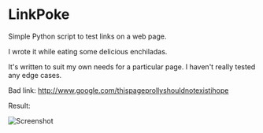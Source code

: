 LinkPoke
========

Simple Python script to test links on a web page.

I wrote it while eating some delicious enchiladas. 

It's written to suit my own needs for a particular page. I haven't really tested any edge cases.

Bad link: http://www.google.com/thispageprollyshouldnotexistihope

Result:

![Screenshot](https://raw.github.com/harveyr/LinkPoke/master/screencap.png)
